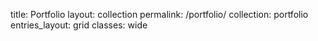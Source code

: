 
title: Portfolio
layout: collection
permalink: /portfolio/
collection: portfolio
entries_layout: grid
classes: wide

